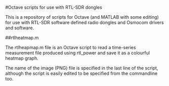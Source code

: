 #Octave scripts for use with RTL-SDR dongles

This is a repository of scripts for Octave (and MATLAB with some editing) for use with RTL-SDR software defined radio dongles and Osmocom drivers and software.

##rtlheatmap.m

The rtlheapmap.m file is an Octave script to read a time-series measurement file produced using rtl_power and save it as a colourful heatmap graph.

The name of the image (PNG) file is specified in the last line of the script, although the script is easily edited to be specified from the commandline too.
